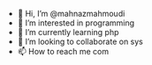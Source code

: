 - 👋 Hi, I’m @mahnazmahmoudi
- 👀 I’m interested in programming
- 🌱 I’m currently learning php
- 💞️ I’m looking to collaborate on sys
- 📫 How to reach me com

<!---
mahnazmahmoudi/mahnazmahmoudi is a ✨ special ✨ repository because its `README.md` (this file) appears on your GitHub profile.
You can click the Preview link to take a look at your changes.
--->
